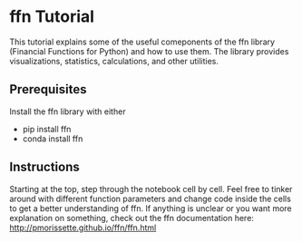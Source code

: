 # ffn Tutorial

This tutorial explains some of the useful comeponents of the ffn library (Financial Functions for Python) and how to use them. The library provides visualizations, statistics, calculations, and other utilities.

## Prerequisites
Install the ffn library with either
- pip install ffn
- conda install ffn

## Instructions
Starting at the top, step through the notebook cell by cell. Feel free to tinker around with different function parameters and change code inside the cells to get a better understanding of ffn. If anything is unclear or you want more explanation on something, check out the ffn documentation here: <http://pmorissette.github.io/ffn/ffn.html>